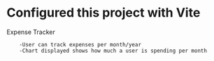 # Configured this project with Vite

Expense Tracker

        -User can track expenses per month/year
        -Chart displayed shows how much a user is spending per month
